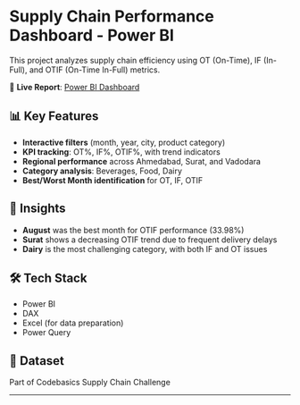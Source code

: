 # Supply Chain Performance Dashboard - Power BI

This project analyzes supply chain efficiency using OT (On-Time), IF (In-Full), and OTIF (On-Time In-Full) metrics.

🔗 **Live Report**: [Power BI Dashboard](https://app.powerbi.com/view?r=eyJrIjoiZWFjN2U3N2ItOWRlMi00YTIwLThkZDMtMDdjNzFmZWZhNGYzIiwidCI6ImJjZDZjNTAzLTgzZmMtNDU4Ni04MDNlLWQ5OWViNmQ1MjVjNiJ9)

## 📊 Key Features
- **Interactive filters** (month, year, city, product category)
- **KPI tracking**: OT%, IF%, OTIF%, with trend indicators
- **Regional performance** across Ahmedabad, Surat, and Vadodara
- **Category analysis**: Beverages, Food, Dairy
- **Best/Worst Month identification** for OT, IF, OTIF

## 🧠 Insights
- **August** was the best month for OTIF performance (33.98%)
- **Surat** shows a decreasing OTIF trend due to frequent delivery delays
- **Dairy** is the most challenging category, with both IF and OT issues

## 🛠 Tech Stack
- Power BI
- DAX
- Excel (for data preparation)
- Power Query

## 📁 Dataset
Part of Codebasics Supply Chain Challenge

---


